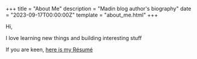+++
title = "About Me"
description = "Madin blog author's biography"
date = "2023-09-17T00:00:00Z"
template = "about_me.html"
+++

Hi,

I love learning new things and building interesting stuff

If you are keen, [here is my Résumé](https://abjrcode.github.io/)
